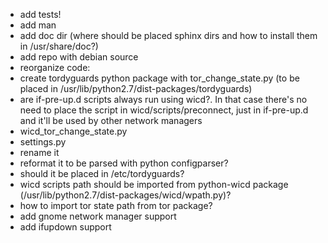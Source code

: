 
* add tests!
* add man
* add doc dir (where should be placed sphinx dirs and how to install them in /usr/share/doc?)
* add repo with debian source
* reorganize code:
 * create tordyguards python package with tor_change_state.py (to be placed in /usr/lib/python2.7/dist-packages/tordyguards)
 * are if-pre-up.d scripts always run using wicd?. In that case there's no need
  to place the script in wicd/scripts/preconnect, just in if-pre-up.d and it'll
  be used by other network managers
 * wicd_tor_change_state.py 
 * settings.py 
  * rename it
  * reformat it to be parsed with python configparser?
  * should it be placed in /etc/tordyguards?
  * wicd scripts path should be imported from python-wicd package (/usr/lib/python2.7/dist-packages/wicd/wpath.py)?
  * how to import tor state path from tor package?
* add gnome network manager support
* add ifupdown support

